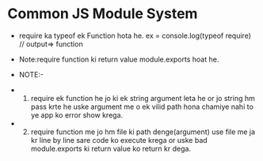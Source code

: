 # Common JS Module System

- require ka typeof ek Function hota he.
  ex = console.log(typeof require) // output=> function

- Note:require function ki return value module.exports hoat he.

* NOTE:-

- 1. require ek function he jo ki ek string argument leta he or jo string hm pass krte he uske argument me o ek vilid path hona chamiye nahi to ye app ko error show krega.

- 2. require function me jo hm file ki path denge(argument) use file me ja kr line by line sare code ko execute krega or uske bad module.exports ki return value ko return kr dega.
